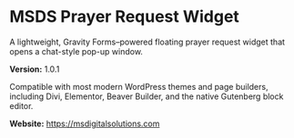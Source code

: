 # MSDS Prayer Request Widget

A lightweight, Gravity Forms–powered floating prayer request widget that opens a chat-style pop-up window.

**Version:** 1.0.1

Compatible with most modern WordPress themes and page builders, including Divi, Elementor, Beaver Builder, and the native Gutenberg block editor.

**Website:** https://msdigitalsolutions.com
